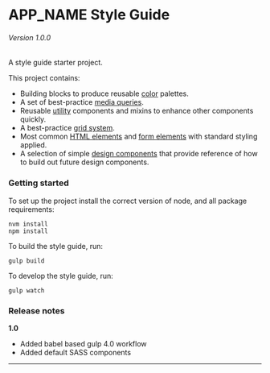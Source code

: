# APP_NAME Style Guide

###### Version 1.0.0

A style guide starter project.

This project contains:

- Building blocks to produce reusable [color](/section-1.html#kssref-1-1) palettes.
- A set of best-practice [media queries](/section-1.html#kssref-1-2).
- Reusable [utility](/section-2.html) components and mixins to enhance other components quickly.
- A best-practice [grid system](/section-3.html).
- Most common [HTML elements](/section-4.html) and [form elements](/section-5.html) with standard styling applied.
- A selection of simple [design components](/section-6.html) that provide reference of how to build out future design components.

### Getting started

To set up the project install the correct version of node, and all package requirements:

```
nvm install
npm install
```

To build the style guide, run:

```
gulp build
```

To develop the style guide, run:

```
gulp watch
```

### Release notes

**1.0**
- Added babel based gulp 4.0 workflow
- Added default SASS components

---
